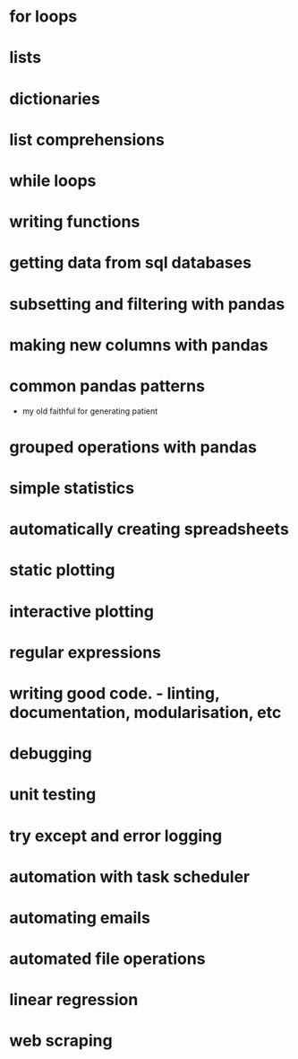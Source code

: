 # for loops


# lists


# dictionaries


# list comprehensions



# while loops


# writing functions

# getting data from sql databases

# subsetting and filtering with pandas 

# making new columns with pandas

# common pandas patterns
- my old faithful for generating patient 


# grouped operations with pandas


# simple statistics 


# automatically creating spreadsheets


# static plotting


# interactive plotting


# regular expressions

# writing good code. - linting, documentation, modularisation, etc

# debugging

# unit testing

# try except and error logging

# automation with task scheduler


# automating emails

# automated file operations


# linear regression

# web scraping

